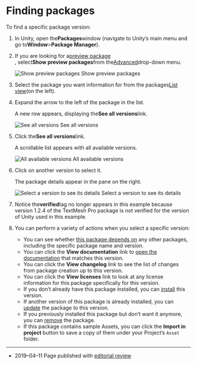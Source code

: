 # Finding packages

To find a specific package version:

1. In Unity, open the**Packages**window \(navigate to Unity’s main menu and go to**Window**&gt;**Package Manager**\).

2. If you are looking for a[preview package](https://docs.unity3d.com/2019.2/Documentation/Manual/upm-concepts.html#Preview)  
   , select**Show preview packages**from the[Advanced](https://docs.unity3d.com/2019.2/Documentation/Manual/upm-ui.html#Advanced)drop-down menu.

   ![](https://docs.unity3d.com/2019.2/Documentation/uploads/Main/upm-docs.png "Show preview packages")
   Show preview packages

3. Select the package you want information for from the packages[List view](https://docs.unity3d.com/2019.2/Documentation/Manual/upm-ui-list.html)\(on the left\).

4. Expand the arrow to the left of the package in the list.

   A new row appears, displaying the**See all versions**link.

   ![](https://docs.unity3d.com/2019.2/Documentation/uploads/Main/upm-docs1.png "See all versions")
   See all versions

5. Click the**See all versions**link.

   A scrollable list appears with all available versions.

   ![](https://docs.unity3d.com/2019.2/Documentation/uploads/Main/upm-docs2.png "All available versions")
   All available versions

6. Click on another version to select it.

   The package details appear in the pane on the right.

   ![](https://docs.unity3d.com/2019.2/Documentation/uploads/Main/upm-docs3.png "Select a version to see its details")
   Select a version to see its details

7. Notice the**verified**tag no longer appears in this example because version 1.2.4 of the TextMesh Pro package is not verified for the version of Unity used in this example.

8. You can perform a variety of actions when you select a specific version:

   * You can see whether
     [this package depends on](https://docs.unity3d.com/2019.2/Documentation/Manual/upm-ui-list.html#VersionList)
     any other packages, including the specific package name and version.
   * You can click the
     **View documentation**
     link to
     [open the documentation](https://docs.unity3d.com/2019.2/Documentation/Manual/upm-docs.html)
     that matches this version.
   * You can click the
     **View changelog**
     link to see the list of changes from package creation up to this version.
   * You can click the
     **View licenses**
     link to look at any license information for this package specifically for this version.
   * If you don’t already have this package installed, you can
     [install](https://docs.unity3d.com/2019.2/Documentation/Manual/upm-ui-install.html)
     this version.
   * If another version of this package is already installed, you can
     [update](https://docs.unity3d.com/2019.2/Documentation/Manual/upm-ui-update.html)
     the package to this version.
   * If you previously installed this package but don’t want it anymore, you can
     [remove](https://docs.unity3d.com/2019.2/Documentation/Manual/upm-ui-remove.html)
     the package.
   * If this package contains sample Assets, you can click the
     **Import in project**
     button to save a copy of them under your Project’s
     `Asset`
     folder.

---

* 2019–04–11 Page published with
  [editorial review](https://docs.unity3d.com/2019.2/Documentation/Manual/DocumentationEditorialReview.html)



